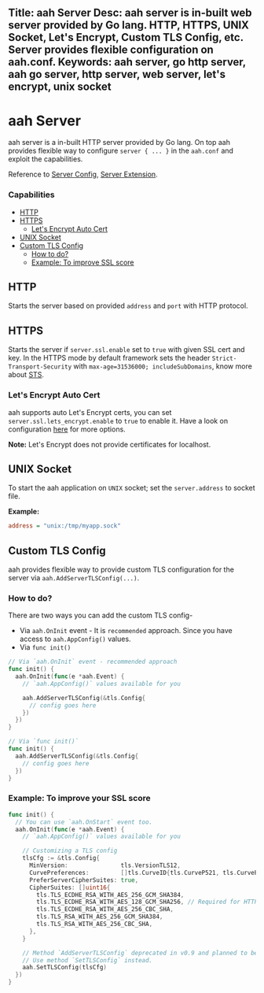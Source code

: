 Title: aah Server
Desc: aah server is in-built web server provided by Go lang. HTTP, HTTPS, UNIX Socket, Let's Encrypt, Custom TLS Config, etc. Server provides flexible configuration on aah.conf.
Keywords: aah server, go http server, aah go server, http server, web server, let's encrypt, unix socket
---
# aah Server

aah server is a in-built HTTP server provided by Go lang. On top aah provides flexible way to configure `server { ... }` in the `aah.conf` and exploit the capabilities.

Reference to [Server Config](app-config.html#section-server), [Server Extension](server-extension.html).

### Capabilities

  * [HTTP](#http)
  * [HTTPS](#https)
      - [Let's Encrypt Auto Cert](#let-s-encrypt-auto-cert)
  * [UNIX Socket](#unix-socket)
  * [Custom TLS Config](#custom-tls-config)
      - [How to do?](#how-to-do)
      - [Example: To improve SSL score](#example-to-improve-ssl-score)

## HTTP

Starts the server based on provided `address` and `port` with HTTP protocol.

## HTTPS

Starts the server if `server.ssl.enable` set to `true` with given SSL cert and key. In the HTTPS mode by default framework sets the header `Strict-Transport-Security` with `max-age=31536000; includeSubDomains`, know more about [STS](https://www.owasp.org/index.php/HTTP_Strict_Transport_Security_Cheat_Sheet).

### Let's Encrypt Auto Cert

aah supports auto Let's Encrypt certs, you can set `server.ssl.lets_encrypt.enable` to `true` to enable it. Have a look on configuration [here](app-config.html#section-lets-encrypt) for more options.

<div class="alert alert-info-blue">
<p><strong>Note:</strong> Let's Encrypt does not provide certificates for localhost.</p>
</div>

## UNIX Socket

To start the aah application on `UNIX` socket; set the `server.address` to socket file.

**Example:**
```cfg
address = "unix:/tmp/myapp.sock"
```

## Custom TLS Config

aah provides flexible way to provide custom TLS configuration for the server via `aah.AddServerTLSConfig(...)`.

### How to do?

There are two ways you can add the custom TLS config-

  * Via `aah.OnInit` event - It is `recommended` approach. Since you have access to `aah.AppConfig()` values.
  * Via `func init()`

```go
// Via `aah.OnInit` event - recommended approach
func init() {
  aah.OnInit(func(e *aah.Event) {
    // `aah.AppConfig()` values available for you

    aah.AddServerTLSConfig(&tls.Config{
      // config goes here
    })
  })
}

// Via `func init()`
func init() {
  aah.AddServerTLSConfig(&tls.Config{
    // config goes here
  })
}
```

### Example: To improve your SSL score
```go
func init() {
  // You can use `aah.OnStart` event too.
  aah.OnInit(func(e *aah.Event) {
    // `aah.AppConfig()` values available for you

    // Customizing a TLS config
    tlsCfg := &tls.Config{
      MinVersion:               tls.VersionTLS12,
      CurvePreferences:         []tls.CurveID{tls.CurveP521, tls.CurveP384, tls.CurveP256},
      PreferServerCipherSuites: true,
      CipherSuites: []uint16{
        tls.TLS_ECDHE_RSA_WITH_AES_256_GCM_SHA384,
        tls.TLS_ECDHE_RSA_WITH_AES_128_GCM_SHA256, // Required for HTTP/2
        tls.TLS_ECDHE_RSA_WITH_AES_256_CBC_SHA,
        tls.TLS_RSA_WITH_AES_256_GCM_SHA384,
        tls.TLS_RSA_WITH_AES_256_CBC_SHA,
      },
    }

    // Method `AddServerTLSConfig` deprecated in v0.9 and planned to be removed in v1.0.
    // Use method `SetTLSConfig` instead.
    aah.SetTLSConfig(tlsCfg)
  })
}
```

